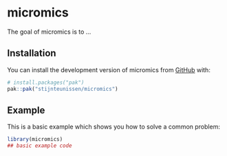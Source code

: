 
# micromics

<!-- badges: start -->
<!-- badges: end -->

The goal of micromics is to ...

## Installation

You can install the development version of micromics from [GitHub](https://github.com/) with:

``` r
# install.packages("pak")
pak::pak("stijnteunissen/micromics")
```

## Example

This is a basic example which shows you how to solve a common problem:

``` r
library(micromics)
## basic example code
```

